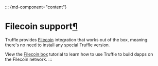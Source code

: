 <div>

::: {md-component="content"}
# Filecoin support[¶](#filecoin-support "Permanent link")

Truffle provides [Filecoin](https://docs.filecoin.io/) integration that
works out of the box, meaning there\'s no need to install any special
Truffle version.

View the [Filecoin
box](https://github.com/truffle-box/filecoin-box/blob/master/README.md)
tutorial to learn how to use Truffle to build dapps on the Filecoin
network.
:::

</div>
